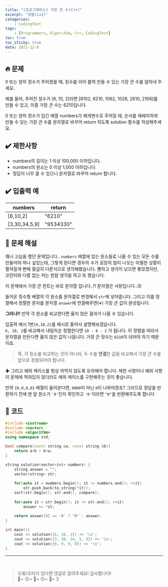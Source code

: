 ```yaml
---
title: "[프로그래머스] 가장 큰 수(C++)"
excerpt: "정렬(Lv2)"
categories: 
    - CodingTest
tags:
    - [Programmers, Algorithm, C++, CodingTest]
toc: true
toc_sticky: true
date: 2021-12-8
---
```


## 🔥 문제

0 또는 양의 정수가 주어졌을 때, 정수를 이어 붙여 만들 수 있는 가장 큰 수를 알아내 주세요.

예를 들어, 주어진 정수가 [6, 10, 2]라면 [6102, 6210, 1062, 1026, 2610, 2106]를 만들 수 있고, 이중 가장 큰 수는 6210입니다.

0 또는 양의 정수가 담긴 배열 numbers가 매개변수로 주어질 때, 순서를 재배치하여 만들 수 있는 가장 큰 수를 문자열로 바꾸어 return 하도록 solution 함수를 작성해주세요.


## ✔️ 제한사항

- numbers의 길이는 1 이상 100,000 이하입니다.
- numbers의 원소는 0 이상 1,000 이하입니다.
- 정답이 너무 클 수 있으니 문자열로 바꾸어 return 합니다.


## ✔️ 입출력 예

|numbers|return|
|---|---|
|[6,10,2]|"6210"|
|[3,30,34,5,9]|"9534330"|


## 🤔 문제 해설

꽤나 고심을 했던 문제입니다..
`numbers` 배열에 있는 원소들로 나올 수 있는 모든 수를 만들어야 하나 싶었는데, 그렇게 된다면 경우의 수가 굉장히 많이 나오는 아찔한 상황이 펼쳐질게 뻔해 황급히 다른식으로 생각해봤습니다. 뿅하고 생각이 났으면 좋았겠지만, 코린이와 다름 없는 저는 한참 생각을 하고 또 했습니다. 

이 문제에서 가장 큰 힌트는 바로 문자열 입니다..!1 문자열은 사랑입니다..😚

들어온 정수형 배열의 각 원소를 문자열로 변경해서 `str`에 넣어줍니다. 그리고 이를 정렬해서 정렬한 문자를 문자열 `answer`에 연결해주면(**+**) 가장 큰 값이 완성됩니다. 

**그러나!!** 만약 각 원소를 비교한다면 옳지 않은 결과가 나올 수 있습니다.  

입출력 예시 1번`{6,10,2}`를 예시로 들어서 설명해보겠습니다.  
`6, 10, 2`를 비교해서 내림차순 정렬한다면 `10 - 6 - 2`
가 됩니다. 이 정렬을 따라서 문자열을 만든다면 옳지 않은 값이 나옵니다. 가장 큰 정수는 `6210`이 되어야 하기 때문이죠.  

> 즉, 각 원소를 비교하는 것이 아니라, 두 수를 **연결**한 값을 비교해서 가장 큰 수를 앞으로 정렬되어야 합니다. 


✚ 그리고 예외 케이스를 항상 까먹지 않도록 유의해야 합니다. 제한 사항이나 예외 사항이 문제에 적혀있지 않더라도 예외 케이스를 구현해주는 것이 좋습니다. 

만약 `{0,0,0,0}` 배열이 들어온다면, `0000`이 아닌 `0`이 나와야겠죠? 그러므로 정답을 반환하기 전에 맨 앞 원소가 `'0'`인지 확인하고 `'0'`이라면 `"0"`을 반환해주도록 합니다


## 👻 코드

```cpp
#include <iostream>
#include <vector>
#include <algorithm>
using namespace std;

bool compare(const string &a, const string &b){
    return a+b > b+a;
}

string solution(vector<int> numbers) {
    string answer = "";
    vector<string> str;
    
    for(auto it = numbers.begin(); it != numbers.end(); ++it)
        str.push_back(to_string(*it));
    sort(str.begin(), str.end(), compare);
    
    for(auto it = str.begin(); it != str.end(); ++it)
        answer += *it;
    
    return answer[0] == '0' ? "0" : answer;
}

int main(){
    cout << solution({6, 10, 2}) << '\n';
    cout << solution({3, 30, 34, 5, 9}) << '\n';
    cout << solution({0, 0, 0, 0}) << '\n';
}
```

---  
<br>

> 오류/오타가 있다면 댓글로 알려주세요! 감사합니다!  <br>🙂= 🙃= 🙂= 🙃= 🙂= 3